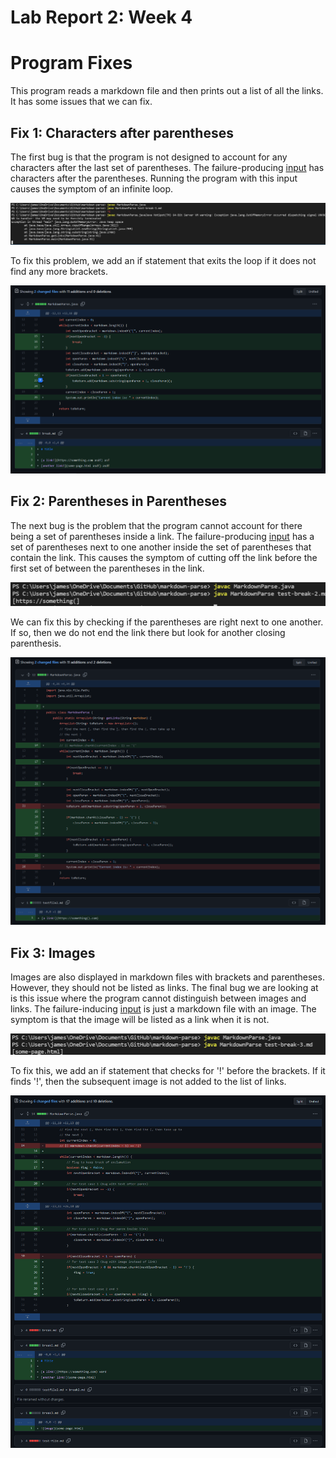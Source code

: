 # Lab Report 2: Week 4
# Program Fixes

This program reads a markdown file and then prints out a list of all the links. It has some issues that we can fix.

## Fix 1: Characters after parentheses

The first bug is that the program is not designed to account for any characters after the last set of parentheses. The failure-producing [input](test-break-1.md) has characters after the parentheses. Running the program with this input causes the symptom of an infinite loop.

![image](failure1.png)

To fix this problem, we add an if statement that exits the loop if it does not find any more brackets.

![image](labreport1.png)

## Fix 2: Parentheses in Parentheses

The next bug is the problem that the program cannot account for there being a set of parentheses inside a link. The failure-producing [input](test-break-2.md) has a set of parentheses next to one another inside the set of parentheses that contain the link. This causes the symptom of cutting off the link before the first set of between the parentheses in the link.

![image](failure2.png)

We can fix this by checking if the parentheses are right next to one another. If so, then we do not end the link there but look for another closing parenthesis.

![image](labreport2.png)

## Fix 3: Images

Images are also displayed in markdown files with brackets and parentheses. However, they should not be listed as links. The final bug we are looking at is this issue where the program cannot distinguish between images and links. The failure-inducing [input](test-break-3.md) is just a markdown file with an image. The symptom is that the image will be listed as a link when it is not.

![image](failure3.png)

To fix this, we add an if statement that checks for '!' before the brackets. If it finds '!', then the subsequent image is not added to the list of links.

![image](labreport3.png)